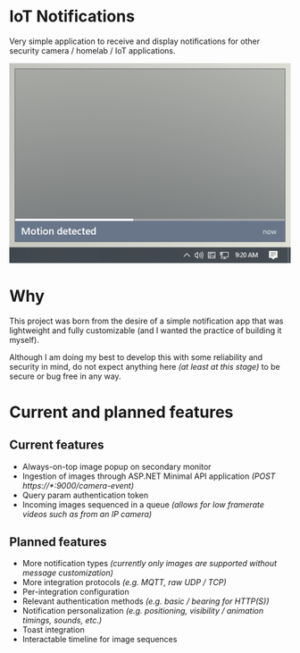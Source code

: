 ﻿# IoT Notifications

Very simple application to receive and display notifications for other security camera / homelab / IoT applications.

![Screenshot of an example popup notification.](popup-example.png)

# Why

This project was born from the desire of a simple notification app that was lightweight and fully customizable (and I wanted the practice of building it myself).

Although I am doing my best to develop this with some reliability and security in mind, do not expect anything here _(at least at this stage)_ to be secure or bug free in any way.

# Current and planned features

## Current features

- Always-on-top image popup on secondary monitor
- Ingestion of images through ASP.NET Minimal API application _(POST https://*:9000/camera-event)_
- Query param authentication token
- Incoming images sequenced in a queue _(allows for low framerate videos such as from an IP camera)_

## Planned features

- More notification types _(currently only images are supported without message customization)_
- More integration protocols _(e.g. MQTT, raw UDP / TCP)_
- Per-integration configuration
- Relevant authentication methods _(e.g. basic / bearing for HTTP(S))_
- Notification personalization _(e.g. positioning, visibility / animation timings, sounds, etc.)_
- Toast integration
- Interactable timeline for image sequences
